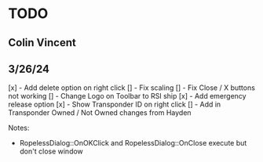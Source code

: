 # TODO
## Colin Vincent 
## 3/26/24

[x] - Add delete option on right click
[] - Fix scaling
[] - Fix Close / X buttons not working
[] - Change Logo on Toolbar to RSI ship
[x] - Add emergency release option
[x] - Show Transponder ID on right click
[] - Add in Transponder Owned / Not Owned changes from Hayden

Notes:
- RopelessDialog::OnOKClick and RopelessDialog::OnClose execute but don't close window